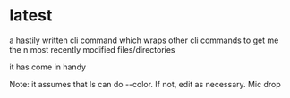 latest
======

a hastily written cli command which wraps other cli commands to get me the n most recently modified files/directories

it has come in handy

Note: it assumes that ls can do --color. If not, edit as necessary. Mic drop

